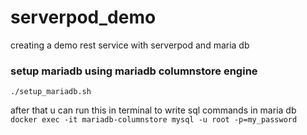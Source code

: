# serverpod_demo
creating a demo rest service with serverpod and maria db

### setup mariadb using mariadb columnstore engine 
 ` ./setup_mariadb.sh `
 
after that u can run this in terminal to write sql commands in maria db  
` docker exec -it mariadb-columnstore mysql -u root -p=my_password `